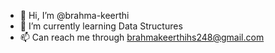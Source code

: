 - 👋 Hi, I’m @brahma-keerthi
- 🌱 I’m currently learning Data Structures 
- 📫 Can reach me through brahmakeerthihs248@gmail.com 

<!---
brahma-keerthi/brahma-keerthi is a ✨ special ✨ repository because its `README.md` (this file) appears on your GitHub profile.
You can click the Preview link to take a look at your changes.
--->
